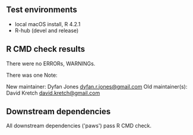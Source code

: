## Test environments

* local macOS install, R 4.2.1
* R-hub (devel and release)

## R CMD check results

There were no ERRORs, WARNINGs.

There was one Note:

New maintainer:
  Dyfan Jones <dyfan.r.jones@gmail.com>
Old maintainer(s):
  David Kretch <david.kretch@gmail.com>

## Downstream dependencies

All downstream dependencies ('paws') pass R CMD check.
